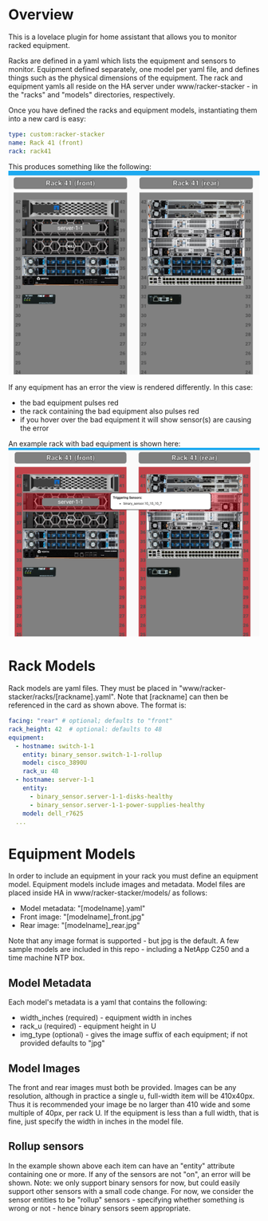 # Overview

This is a lovelace plugin for home assistant that allows you to monitor racked equipment.  

Racks are defined in a yaml which lists the equipment and sensors to monitor.  Equipment defined separately, one model per yaml file, and defines things such as the physical dimensions of the equipment.  The rack and equipment yamls all reside on the HA server under www/racker-stacker - in the "racks" and "models" directories, respectively.

Once you have defined the racks and equipment models, instantiating them into a new card is easy:

```yaml
type: custom:racker-stacker
name: Rack 41 (front)
rack: rack41
```

This produces something like the following: ![racker stacker no errors](img/racker_stacker_no_errors.jpg)

If any equipment has an error the view is rendered differently.  In this case:
  - the bad equipment pulses red
  - the rack containing the bad equipment also pulses red
  - if you hover over the bad equipment it will show sensor(s) are causing the error

An example rack with bad equipment is shown here: ![racker stacker errors](img/racker_stacker_errors.jpg)

# Rack Models
Rack models are yaml files. They must be placed in "www/racker-stacker/racks/[rackname].yaml". Note that [rackname] can then be referenced in the card as shown above.   The format is:

```yaml
facing: "rear" # optional; defaults to "front"
rack_height: 42  # optional: defaults to 48
equipment:
  - hostname: switch-1-1
    entity: binary_sensor.switch-1-1-rollup 
    model: cisco_3890U
    rack_u: 48
  - hostname: server-1-1
    entity: 
      - binary_sensor.server-1-1-disks-healthy
      - binary_sensor.server-1-1-power-supplies-healthy
    model: dell_r7625
  ... 
```


# Equipment Models 

In order to include an equipment in your rack you must define an equipment model. Equipment models include images and metadata.  Model files are placed inside HA in www/racker-stacker/models/ as follows:
  - Model metadata: "[modelname].yaml"
  - Front image: "[modelname]_front.jpg"
  - Rear image: "[modelname]_rear.jpg"

Note that any image format is supported - but jpg is the default.  A few sample models are included in this repo - including a NetApp C250 and a time machine NTP box.  

## Model Metadata 
Each model's metadata is a yaml that contains the following:
  - width_inches (required) - equipment width in inches
  - rack_u (required) - equipment height in U
  - img_type (optional) - gives the image suffix of each equipment; if not provided defaults to "jpg"

## Model Images
The front and rear images must both be provided.  Images can be any resolution, although in practice a single u, full-width item will be 410x40px.  Thus it is recommended your image be no larger than 410 wide and some multiple of 40px, per rack U.  If the equipment is less than a full width, that is fine, just specify the width in inches in the model file.


## Rollup sensors
In the example shown above each item can have an "entity" attribute containing one or more.  If any of the sensors are not "on", an error will be shown.  Note: we only support binary sensors for now, but could easily support other sensors with a small code change.  For now, we consider the sensor entities to be "rollup" sensors - specifying whether something is wrong or not - hence binary sensors seem appropriate.




